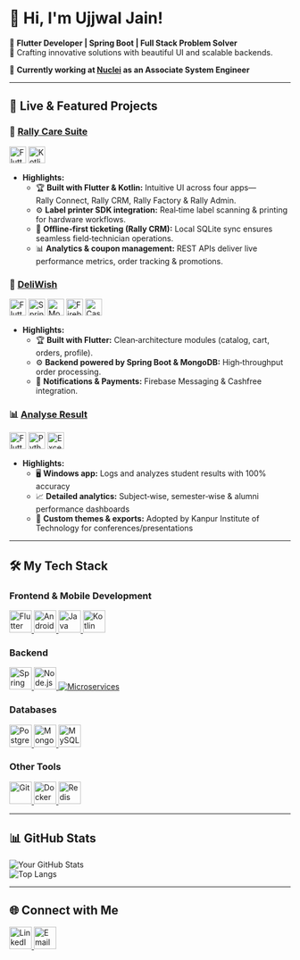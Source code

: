 # 👋 Hi, I'm Ujjwal Jain!
🌟 **Flutter Developer | Spring Boot | Full Stack Problem Solver**  
🚀 Crafting innovative solutions with beautiful UI and scalable backends.  

💼 **Currently working at [Nuclei](https://gonuclei.com/) as an Associate System Engineer**  

---

## 🚀 Live & Featured Projects

### 📱 [Rally Care Suite](https://apps.apple.com/us/app/rally-connect-app/id6450603400)
<a href="https://flutter.dev" target="_blank" rel="noreferrer"><img src="https://www.vectorlogo.zone/logos/flutterio/flutterio-icon.svg" width="30" height="30" alt="Flutter"/></a> <a href="https://kotlinlang.org" target="_blank" rel="noreferrer"><img src="https://www.vectorlogo.zone/logos/kotlinlang/kotlinlang-icon.svg" width="30" height="30" alt="Kotlin"/></a>
- **Highlights:**  
  - 🏆 **Built with Flutter & Kotlin:** Intuitive UI across four apps—Rally Connect, Rally CRM, Rally Factory & Rally Admin.  
  - ⚙️ **Label printer SDK integration:** Real‑time label scanning & printing for hardware workflows.  
  - 🔄 **Offline‑first ticketing (Rally CRM):** Local SQLite sync ensures seamless field‑technician operations.  
  - 📊 **Analytics & coupon management:** REST APIs deliver live performance metrics, order tracking & promotions.  


### 🛒 [DeliWish](https://play.google.com/store/apps/details?id=com.customer.deliwish)
<a href="https://flutter.dev" target="_blank" rel="noreferrer"><img src="https://www.vectorlogo.zone/logos/flutterio/flutterio-icon.svg" width="30" height="30" alt="Flutter"/></a>  <a href="https://spring.io/projects/spring-boot" target="_blank" rel="noreferrer"><img src="https://www.vectorlogo.zone/logos/springio/springio-icon.svg" width="30" height="30" alt="Spring Boot"/></a>  <a href="https://www.mongodb.com" target="_blank" rel="noreferrer"><img src="https://www.vectorlogo.zone/logos/mongodb/mongodb-icon.svg" width="30" height="30" alt="MongoDB"/></a>  <a href="https://firebase.google.com" target="_blank" rel="noreferrer"><img src="https://www.vectorlogo.zone/logos/firebase/firebase-icon.svg" width="30" height="30" alt="Firebase"/></a> <a href="https://cashfree.com/" target="_blank" rel="noreferrer"> <img src="https://avatars.githubusercontent.com/u/25682196?s=200&v=4" width="30" height="30" alt="Cashfree"/></a>
- **Highlights:**  
    - 🏆 **Built with Flutter:** Clean‑architecture modules (catalog, cart, orders, profile).  
    - ⚙️ **Backend powered by Spring Boot & MongoDB:** High‑throughput order processing.  
    - 🔔 **Notifications & Payments:** Firebase Messaging & Cashfree integration. 

<!-- ### 📊 Analyse Result  
- **Tech:** Flutter • Python • Excel integration  
- **Highlights:**  
  - Windows application for logging and analyzing student results with 100% accuracy  
  - Subject-wise, semester-wise, and alumni performance analysis  
  - Customizable themes; <b>adopted by Kanpur Institute of Technology</b> for conferences and presentations -->

### 📊 [Analyse Result](https://www.linkedin.com/posts/ujjwaljain091_flutter-flutterdeveloper-fluttercommunity-activity-7102029872004292608-ZCbL?utm_source=share&utm_medium=member_desktop&rcm=ACoAADeUPMIBftlzOC3yPGGqZoGuXa8OO26C2d0)
<a href="https://flutter.dev" target="_blank" rel="noreferrer"><img src="https://www.vectorlogo.zone/logos/flutterio/flutterio-icon.svg" width="30" height="30" alt="Flutter"/></a> <a href="https://www.python.org" target="_blank" rel="noreferrer"><img src="https://www.vectorlogo.zone/logos/python/python-icon.svg" width="30" height="30" alt="Python"/></a> <a href="https://www.microsoft.com/en-us/microsoft-365/excel" target="_blank" rel="noreferrer"><img src="https://res.cdn.office.net/files/fabric-cdn-prod_20230815.002/assets/brand-icons/product/svg/excel_32x1.svg" width="30" height="30" alt="Excel"/></a>
- **Highlights:**  
  - 🖥️ **Windows app:** Logs and analyzes student results with 100% accuracy  
  - 📈 **Detailed analytics:** Subject‑wise, semester‑wise & alumni performance dashboards  
  - 🎨 **Custom themes & exports:** Adopted by Kanpur Institute of Technology for conferences/presentations  

---

## 🛠️ My Tech Stack

### **Frontend & Mobile Development**
<a href="https://flutter.dev" target="_blank" rel="noreferrer">
  <img src="https://www.vectorlogo.zone/logos/flutterio/flutterio-icon.svg" width="40" height="40" alt="Flutter" />
</a>
<a href="https://developer.android.com" target="_blank" rel="noreferrer">
  <img src="https://www.vectorlogo.zone/logos/android/android-icon.svg" width="40" height="40" alt="Android" />
</a>
<a href="https://www.java.com" target="_blank" rel="noreferrer">
  <img src="https://www.vectorlogo.zone/logos/java/java-icon.svg" width="40" height="40" alt="Java" />
</a>
<a href="https://kotlinlang.org" target="_blank" rel="noreferrer">
  <img src="https://www.vectorlogo.zone/logos/kotlinlang/kotlinlang-icon.svg" width="40" height="40" alt="Kotlin" />
</a>

### **Backend**
<a href="https://spring.io/projects/spring-boot" target="_blank" rel="noreferrer">
  <img src="https://www.vectorlogo.zone/logos/springio/springio-icon.svg" width="40" height="40" alt="Spring Boot" />
</a>
<a href="https://nodejs.org" target="_blank" rel="noreferrer">
  <img src="https://www.vectorlogo.zone/logos/nodejs/nodejs-icon.svg" width="40" height="40" alt="Node.js" />
</a>
<a href="#" target="_blank" rel="noreferrer">
  <img src="https://img.shields.io/badge/Microservices-%231572B6.svg?style=for-the-badge&logo=Microservices&logoColor=white" alt="Microservices"/>
</a>

### **Databases**
<a href="https://www.postgresql.org" target="_blank" rel="noreferrer">
  <img src="https://www.vectorlogo.zone/logos/postgresql/postgresql-icon.svg" width="40" height="40" alt="PostgreSQL" />
</a>
<a href="https://www.mongodb.com" target="_blank" rel="noreferrer">
  <img src="https://www.vectorlogo.zone/logos/mongodb/mongodb-icon.svg" width="40" height="40" alt="MongoDB" />
</a>
<a href="https://www.mysql.com" target="_blank" rel="noreferrer">
  <img src="https://www.vectorlogo.zone/logos/mysql/mysql-icon.svg" width="40" height="40" alt="MySQL" />
</a>

### **Other Tools**
<a href="https://git-scm.com" target="_blank" rel="noreferrer">
  <img src="https://www.vectorlogo.zone/logos/git-scm/git-scm-icon.svg" width="40" height="40" alt="Git" />
</a>
<a href="https://www.docker.com" target="_blank" rel="noreferrer">
  <img src="https://www.vectorlogo.zone/logos/docker/docker-icon.svg" width="40" height="40" alt="Docker" />
</a>
<a href="https://redis.io" target="_blank" rel="noreferrer">
  <img src="https://www.vectorlogo.zone/logos/redis/redis-icon.svg" width="40" height="40" alt="Redis" />
</a>

---

## 📊 GitHub Stats

![Your GitHub Stats](https://github-readme-stats.vercel.app/api?username=Ujjwal091&show_icons=true&theme=radical)  
![Top Langs](https://github-readme-stats.vercel.app/api/top-langs/?username=Ujjwal091&layout=compact&theme=radical)  

---

## 🌐 Connect with Me
<a href="https://www.linkedin.com/in/ujjwaljain091/" target="_blank" rel="noreferrer">
  <img src="https://www.vectorlogo.zone/logos/linkedin/linkedin-icon.svg" width="40" height="40" alt="LinkedIn" />
</a>
<a href="mailto:ujjwaljai091@gamil.com" target="_blank" rel="noreferrer">
  <img src="https://www.vectorlogo.zone/logos/gmail/gmail-icon.svg" width="40" height="40" alt="Email" />
</a>
